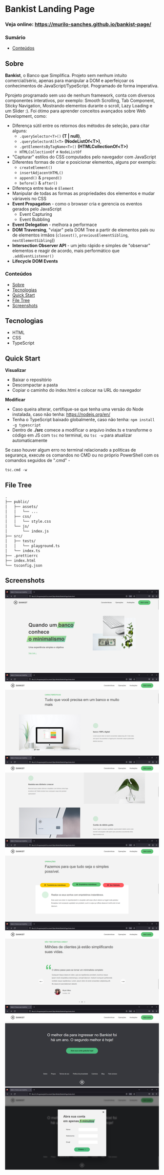 # Bankist Landing Page

### Veja online: https://murilo-sanches.github.io/bankist-page/

### Sumário
* [Conteúdos](#conteúdos)  

## Sobre
**Bankist**, o Banco que Simplifica. Projeto sem nenhum intuito comercial/sério, apenas para manipular a DOM e aperfeiçoar os conhecimentos de JavaScript/TypeScript. 
Programado de forma imperativa. 

Pprojeto programado sem uso de nenhum framework, conta com diversos componentes interativos, por exemplo: Smooth Scrolling, Tab Component, Sticky Navigation, Mostrando elementos durante o scroll, Lazy Loading e um Slider :). Foi ótimo para aprender conceitos avançados sobre Web Development, como:
* Diferença sútil entre os retornos dos métodos de seleção, para citar alguns:
  * `.querySelector<T>()` **(T | null)**, 
  * `.querySelectorAll<T>` **(NodeListOf&lt;T>)**,
  * `.getElementsByTagName<T>()` **(HTMLCollectionOf&lt;T>)** 
  * `HTMLCollectionOf` ≠ `NodeListOf`
* "Capturar" estilos do CSS computados pelo navegador com JavaScript 
* Diferentes formas de criar e posicionar elementos, alguns por exemplo:
  * `createElement()`
  * `insertAdjacentHTML()`
  * `append()` & `prepend()`
  * `before()` & `after()`
* Diferença entre `Node` e `Element`
* Manipular de todas as formas as propriedades dos elementos e mudar váriaveis no CSS
* **Event Propagation** - como o browser cria e gerencia os eventos gerados pelo JavaScript
  * Event Capturing
  * Event Bubbling
* **Event Delegation** - melhora a performace
* **DOM Traversing**, "viajar" pela DOM Tree a partir de elementos pais ou de elementos irmãos (`closest()`, `previousElementSibling`, `nextElementSibling`))
* **Intersection Observer API** - um jeito rápido e simples de "observar" elementos e reagir de acordo, mais performático que `.addEventListener()`
* **Lifecycle DOM Events**

### Conteúdos  
* [Sobre](#sobre)  
* [Tecnologias](#tecnologias)  
* [Quick Start](#quick-start)  
* [File Tree](#file-tree)  
* [Screenshots](#screenshots)  

## Tecnologias
* HTML
* CSS
* TypeScript

## Quick Start
**Visualizar**
* Baixar o repositório
* Descompactar a pasta
* Copiar o caminho do index.html e colocar na URL do navegador

**Modificar**
* Caso queira alterar, certifique-se que tenha uma versão do Node instalada, caso não tenha: https://nodejs.org/en/
* Tenha o TypeScript baixado globalmente, caso não tenha: `npm install -g typescript`
* Dentro de **./src** comece a modificar o arquivo index.ts e transforme o código em JS com `tsc` no terminal, ou `tsc -w` para atualizar automaticamente

Se caso houver algum erro no terminal relacionado a políticas de segurança, execute os comandos no CMD ou no próprio PowerShell com os comandos seguidos de 
".cmd" - 
```
tsc.cmd -w
```

## File Tree
```
.
├── public/
│   ├── assets/
│   │   └── ...
│   ├── css/
│   │   └── style.css
│   └── js/
│       └── index.js
├── src/
│   ├── tests/
│   │   └── playground.ts
│   └── index.ts
├── .prettierrc
├── index.html
└── tsconfig.json
```

## Screenshots
!["hero"](.github/bankistPage1.png)
!["características"](.github/bankistPage2.png)
!["características"](.github/bankistPage3.png)
!["operações"](.github/bankistPage4.png)
!["testemunhos"](.github/bankistPage5.png)
!["footer"](.github/bankistPage6.png)
!["popup para criar a conta"](.github/bankistPage7.png)
